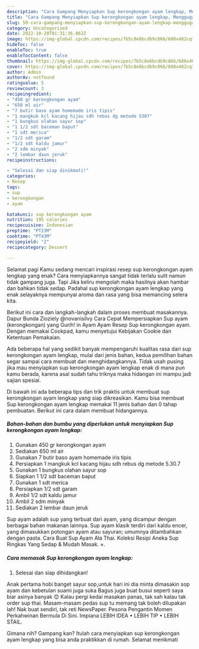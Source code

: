 ```yaml
---
description: "Cara Gampang Menyiapkan Sup kerongkongan ayam lengkap, Menggugah Selera"
title: "Cara Gampang Menyiapkan Sup kerongkongan ayam lengkap, Menggugah Selera"
slug: 50-cara-gampang-menyiapkan-sup-kerongkongan-ayam-lengkap-menggugah-selera
category: Uncategorized
date: 2022-10-20T01:31:36.062Z
image: https://img-global.cpcdn.com/recipes/7b5c8e6bcdb9c866/680x482cq70/sup-kerongkongan-ayam-lengkap-foto-resep-utama.jpg
hideToc: false
enableToc: true
enableTocContent: false
thumbnail: https://img-global.cpcdn.com/recipes/7b5c8e6bcdb9c866/680x482cq70/sup-kerongkongan-ayam-lengkap-foto-resep-utama.jpg
cover: https://img-global.cpcdn.com/recipes/7b5c8e6bcdb9c866/680x482cq70/sup-kerongkongan-ayam-lengkap-foto-resep-utama.jpg
author: Admin
authorAv: notfound
ratingvalue: 5
reviewcount: 3
recipeingredient:
- "450 gr kerongkongan ayam"
- "650 ml air"
- "7 butir baso ayam homemade iris tipis"
- "1 mangkuk kcl kacang hijau sdh rebus dg metode 5307"
- "1 bungkus olahan sayur sop"
- "1 1/2 sdt baceman baput"
- "1 sdt merica"
- "1/2 sdt garam"
- "1/2 sdt kaldu jamur"
- "2 sdm minyak"
- "2 lembar daun jeruk"
recipeinstructions:

- "Selesai dan siap dinikmati!"
categories:
- Resep
tags:
- sup
- kerongkongan
- ayam

katakunci: sup kerongkongan ayam 
nutrition: 195 calories
recipecuisine: Indonesian
preptime: "PT23M"
cooktime: "PT43M"
recipeyield: "2"
recipecategory: Dessert

---
```



Selamat pagi Kamu sedang mencari inspirasi resep sup kerongkongan ayam lengkap yang enak? Cara menyiapkannya sangat tidak terlalu sulit namun tidak gampang juga. Tapi Jika keliru mengolah maka hasilnya akan hambar dan bahkan tidak sedap. Padahal sup kerongkongan ayam lengkap yang enak selayaknya mempunyai aroma dan rasa yang bisa memancing selera kita.


Berikut ini cara dan langkah-langkah dalam proses membuat masakannya. Dapur Bunda Zioziely @novanisilvy Cara Cepat Mempersiapkan Sup ayam (kerongkongan) yang Gurih! in Ayam Ayam Resep Sup kerongkongan ayam. Dengan memakai Cookpad, kamu menyetujui Kebijakan Cookie dan Ketentuan Pemakaian.

Ada beberapa hal yang sedikit banyak mempengaruhi kualitas rasa dari sup kerongkongan ayam lengkap, mulai dari jenis bahan, kedua pemilihan bahan segar sampai cara membuat dan menghidangkannya. Tidak usah pusing jika mau menyiapkan sup kerongkongan ayam lengkap enak di mana pun kamu berada, karena asal sudah tahu triknya maka hidangan ini mampu jadi sajian spesial.


Di bawah ini ada beberapa tips dan trik praktis untuk membuat sup kerongkongan ayam lengkap yang siap dikreasikan. Kamu bisa membuat Sup kerongkongan ayam lengkap memakai 11 jenis bahan dan 0 tahap pembuatan. Berikut ini cara dalam membuat hidangannya.

<!--inarticleads1-->

##### Bahan-bahan dan bumbu yang diperlukan untuk menyiapkan Sup kerongkongan ayam lengkap:

1. Gunakan 450 gr kerongkongan ayam
1. Sediakan 650 ml air
1. Gunakan 7 butir baso ayam homemade iris tipis
1. Persiapkan 1 mangkuk kcl kacang hijau sdh rebus dg metode 5.30.7
1. Gunakan 1 bungkus olahan sayur sop
1. Siapkan 1 1/2 sdt baceman baput
1. Gunakan 1 sdt merica
1. Persiapkan 1/2 sdt garam
1. Ambil 1/2 sdt kaldu jamur
1. Ambil 2 sdm minyak
1. Sediakan 2 lembar daun jeruk


Sup ayam adalah sup yang terbuat dari ayam, yang dicampur dengan berbagai bahan makanan lainnya. Sup ayam klasik terdiri dari kaldu encer, yang dimasukkan potongan ayam atau sayuran; umumnya ditambahkan dengan pasta. Cara Buat Sup Ayam Ala Thai. Koleksi Resipi Aneka Sup Ringkas Yang Sedap &amp; Mudah Masak. ×. 

<!--inarticleads2-->

##### Cara memasak Sup kerongkongan ayam lengkap:


1. Selesai dan siap dihidangkan!

Anak pertama hobi banget sayur sop,untuk hari ini dia minta dimasakin sop ayam dan kebetulan suami juga suka Bagus juga buat busui seperti saya biar asinya banyak 😊 Kalau pergi kedai masakan panas, tak sah kalau tak order sup thai. Masam-masam pedas sup tu memang tak boleh dilupakan lah! Nak buat sendiri, tak reti NewsPaper. Pesona Pengantin Momen Perkahwinan Bermula Di Sini. Impiana LEBIH IDEA • LEBIH TIP • LEBIH STAIL. 

Gimana nih? Gampang kan? Itulah cara menyiapkan sup kerongkongan ayam lengkap yang bisa anda praktikkan di rumah. Selamat menikmati
